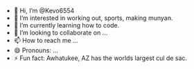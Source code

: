 - 👋 Hi, I’m @Kevo6554
- 👀 I’m interested in working out, sports, making munyan.
- 🌱 I’m currently learning how to code.
- 💞️ I’m looking to collaborate on ...
- 📫 How to reach me ...
- 😄 Pronouns: ...
- ⚡ Fun fact: Awhatukee, AZ has the worlds largest cul de sac.

<!---
Kevo6554/Kevo6554 is a ✨ special ✨ repository because its `README.md` (this file) appears on your GitHub profile.
You can click the Preview link to take a look at your changes.
--->
